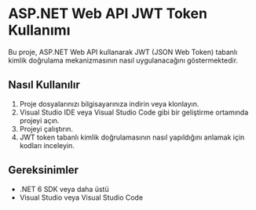 # ASP.NET Web API JWT Token Kullanımı

Bu proje, ASP.NET Web API kullanarak JWT (JSON Web Token) tabanlı kimlik doğrulama mekanizmasının nasıl uygulanacağını göstermektedir.

## Nasıl Kullanılır

1. Proje dosyalarınızı bilgisayarınıza indirin veya klonlayın.
2. Visual Studio IDE veya Visual Studio Code gibi bir geliştirme ortamında projeyi açın.
3. Projeyi çalıştırın.
4. JWT token tabanlı kimlik doğrulamasının nasıl yapıldığını anlamak için kodları inceleyin.

## Gereksinimler

- .NET 6 SDK veya daha üstü
- Visual Studio veya Visual Studio Code



 
 
